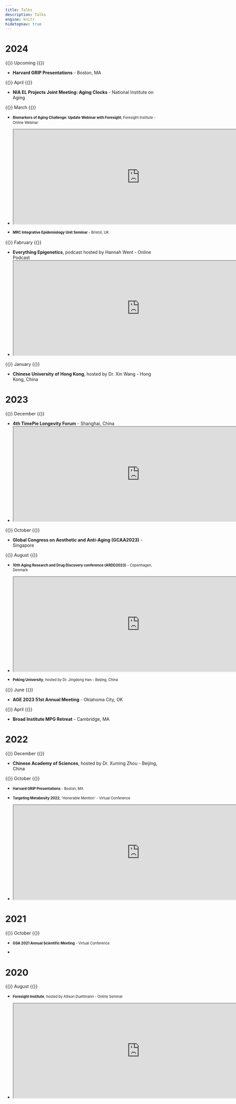 ```yaml
---
title: Talks
description: Talks
engine: knitr
hidetopnav: true
---
```



<style type="text/css">
ul li:before {
  content: "";
  margin: 0;
}

ul li p {
  margin-left: 0;
}

ul li p, .sidenote {
  font-size: 80%;
  line-height: 1.4;
}

ul li a {
  padding: 0 2px 0 2px;
}
</style>

# **2024**

{{<sidenote>}}
Upcoming
{{</sidenote>}}

- **Harvard GRIP Presentations** - Boston, MA

{{<sidenote>}}
April
{{</sidenote>}}

- **NIA EL Projects Joint Meeting: Aging Clocks** - National Institute on Aging

{{<sidenote>}}
March
{{</sidenote>}}

- **Biomarkers of Aging Challenge: Update Webinar with Foresight**, Foresight Institute - Online Webinar
- <iframe width=800 height=300 src="https://www.youtube.com/embed/KbjjwwgoaLA"> </iframe>

- **MRC Integrative Epidemiology Unit Seminar** - Bristol, UK

{{<sidenote>}}
Fabruary
{{</sidenote>}}

- **Everything Epigenetics**, podcast hosted by Hannah Went - Online Podcast
- <iframe width=800 height=300 src="https://www.youtube.com/embed/Rx5KCm1zEwI"> </iframe>

{{<sidenote>}}
January
{{</sidenote>}}

- **Chinese University of Hong Kong**, hosted by Dr. Xin Wang - Hong Kong, China


# **2023**

{{<sidenote>}}
December
{{</sidenote>}}

- **4th TimePie Longevity Forum** - Shanghai, China
- <iframe width=800 height=300 src="https://www.youtube.com/embed/egB-YbKWmeE"> </iframe>


{{<sidenote>}}
October
{{</sidenote>}}

- **Global Congress on Aesthetic and Anti-Aging (GCAA2023)** - Singapore

{{<sidenote>}}
August
{{</sidenote>}}

- **10th Aging Research and Drug Discovery conference (ARDD2023)** - Copenhagen, Denmark

- <iframe width=800 height=300 src="https://www.youtube.com/embed/5Fnojh4H4SE"> </iframe>

- **Peking University**, hosted by Dr. Jingdong Han - Beijing, China

{{<sidenote>}}
June
{{</sidenote>}}

- **AGE 2023 51st Annual Meeting** - Oklahoma City, OK

{{<sidenote>}}
April
{{</sidenote>}}

- **Broad Institute MPG Retreat** - Cambridge, MA

# **2022**

{{<sidenote>}}
December
{{</sidenote>}}

- **Chinese Academy of Sciences**, hosted by Dr. Xuming Zhou - Beijing, China

{{<sidenote>}}
October
{{</sidenote>}}

- **Harvard GRIP Presentations** - Boston, MA

- **Targeting Metabesity 2022**, 'Honorable Mention' - Virtual Conference

- <iframe width=800 height=300 src="https://www.youtube.com/embed/JykxlJr1UNc?si=6d9UAXzOX924Bsp0"> </iframe>

# **2021**

{{<sidenote>}}
October
{{</sidenote>}}

- **GSA 2021 Annual Scientific Meeting** - Virtual Conference

-

# **2020**

{{<sidenote>}}
August
{{</sidenote>}}

- **Foresight Institute**, hosted by Allison Duettmann - Online Seminar

- <iframe width=800 height=300 src="https://www.youtube.com/embed/L0OqBrcetRA?si=L6cFoK-7W1cmqnao"> </iframe>
